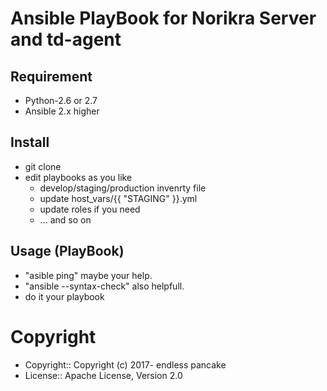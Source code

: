 # Ansible PlayBook for Norikra Server and td-agent

## Requirement
 - Python-2.6 or 2.7
 - Ansible 2.x higher 
 
## Install
 - git clone
 - edit playbooks as you like 
   - develop/staging/production invenrty file
   - update host_vars/{{ "STAGING" }}.yml
   - update roles if you need
   - ... and so on

## Usage (PlayBook)
 - "asible ping" maybe your help.
 - "ansible --syntax-check" also helpfull.
 - do it your playbook
 
# Copyright
* Copyright:: Copyright (c) 2017- endless pancake
* License::   Apache License, Version 2.0

